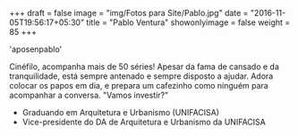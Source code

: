 +++
draft = false
image = "img/Fotos para Site/Pablo.jpg"
date = "2016-11-05T19:56:17+05:30"
title = "Pablo Ventura"
showonlyimage = false
weight = 85
+++

'aposenpablo'
<!--more-->

Cinéfilo, acompanha mais de 50 séries! Apesar da fama de cansado e da tranquilidade, está sempre antenado e sempre disposto a ajudar. Adora colocar os papos em dia, e prepara um cafezinho como ninguém para acompanhar a conversa.
"Vamos investir?"

* Graduando em Arquitetura e Urbanismo (UNIFACISA)
* Vice-presidente do DA de Arquitetura e Urbanismo da UNIFACISA
